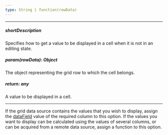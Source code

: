 ```yaml
---
type: String | function(rowData)
---
```

---
##### shortDescription
Specifies how to get a value to be displayed in a cell when it is not in an editing state.

##### param(rowData): Object
The object representing the grid row to which the cell belongs.

##### return: any
A value to be displayed in a cell.

---
If the grid data source contains the values that you wish to display, assign the [dataField](/api-reference/10%20UI%20Widgets/dxDataGrid/1%20Configuration/columns/dataField.md '/Documentation/ApiReference/UI_Widgets/dxDataGrid/Configuration/columns/#dataField') value of the required column to this option.
If the values you want to display can be calculated using the values of several columns, or can be acquired from a remote data source, assign a function to this option.
